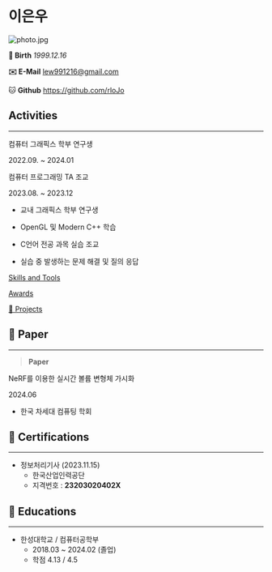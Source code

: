 # 이은우

![photo.jpg](https://prod-files-secure.s3.us-west-2.amazonaws.com/db50885f-42b6-436f-ae24-4b66ed083120/c721dbbc-ef73-4029-98fa-0b35c70fcf1e/photo.jpg)

**🎂 Birth** *1999.12.16*

**✉️ E-Mail** [lew991216@gmail.com](mailto:lew991216@gmail.com)

🐱 **Github** https://github.com/rloJo

## Activities

---

컴퓨터 그래픽스 학부 연구생

2022.09. ~ 2024.01

컴퓨터 프로그래밍 TA 조교

2023.08. ~ 2023.12 

- 교내 그래픽스 학부 연구생
- OpenGL 및 Modern C++ 학습

- C언어 전공 과목 실습 조교
- 실습 중 발생하는 문제 해결 및 질의 응답

[Skills and Tools](https://www.notion.so/128d288e0b6381209a93dee43cc9f094?pvs=21)

[Awards](https://www.notion.so/128d288e0b6381c4b2bce3b70395c4c4?pvs=21)

[📝 Projects](https://www.notion.so/128d288e0b63818ab396c09c827124dd?pvs=21)

## **📜 Paper**

---

> **Paper**
> 

NeRF를 이용한 실시간 볼륨 변형체 가시화

2024.06

- 한국 차세대 컴퓨팅 학회

## 🏅 Certifications

---

- 정보처리기사 (2023.11.15)
    - 한국산업인력공단
    - 지격번호 :  **23203020402X**

## 📖 Educations

---

- 한성대학교 / 컴퓨터공학부
    - 2018.03 ~ 2024.02 (졸업)
    - 학점 4.13 / 4.5
